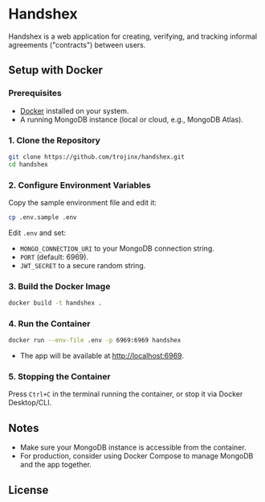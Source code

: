 # Handshex

Handshex is a web application for creating, verifying, and tracking informal agreements ("contracts") between users.

## Setup with Docker

### Prerequisites

- [Docker](https://docs.docker.com/get-docker/) installed on your system.
- A running MongoDB instance (local or cloud, e.g., MongoDB Atlas).

### 1. Clone the Repository

```sh
git clone https://github.com/trojinx/handshex.git
cd handshex
```

### 2. Configure Environment Variables

Copy the sample environment file and edit it:

```sh
cp .env.sample .env
```

Edit `.env` and set:

- `MONGO_CONNECTION_URI` to your MongoDB connection string.
- `PORT` (default: 6969).
- `JWT_SECRET` to a secure random string.

### 3. Build the Docker Image

```sh
docker build -t handshex .
```

### 4. Run the Container

```sh
docker run --env-file .env -p 6969:6969 handshex
```

- The app will be available at [http://localhost:6969](http://localhost:6969).

### 5. Stopping the Container

Press `Ctrl+C` in the terminal running the container, or stop it via Docker Desktop/CLI.

## Notes

- Make sure your MongoDB instance is accessible from the container.
- For production, consider using Docker Compose to manage MongoDB and the app together.

## License
